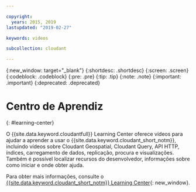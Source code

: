 ```yaml
---

copyright:
  years: 2015, 2019
lastupdated: "2019-02-27"

keywords: videos

subcollection: cloudant

---
```


{:new_window: target="_blank"}
{:shortdesc: .shortdesc}
{:screen: .screen}
{:codeblock: .codeblock}
{:pre: .pre}
{:tip: .tip}
{:note: .note}
{:important: .important}
{:deprecated: .deprecated}

<!-- Acrolinx: 2018-10-05 -->

# Centro de Aprendiz
{: #learning-center}

O {{site.data.keyword.cloudantfull}} Learning Center oferece vídeos para ajudar a aprender a usar o {{site.data.keyword.cloudant_short_notm}}, incluindo vídeos sobre Cloudant Geospatial, Cloudant Query, API HTTP, índices, carregamento de dados, replicação, procura e visualizações. Também é possível localizar recursos do desenvolvedor, informações sobre como iniciar e onde obter ajuda. 

Para obter mais informações, consulte o [{{site.data.keyword.cloudant_short_notm}} Learning Center](http://ibm.biz/cloudant-learning){: new_window}.
